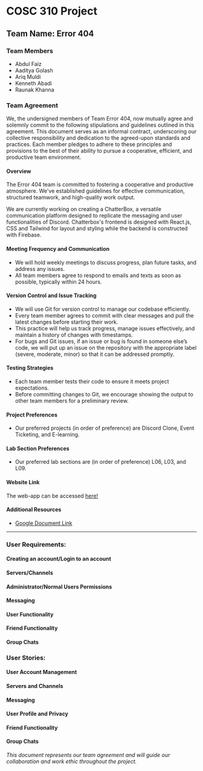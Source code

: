 # COSC 310 Project 

## Team Name: Error 404

### Team Members
- Abdul Faiz
- Aaditya Golash
- Ariq Muldi
- Kenneth Abadi
- Raunak Khanna

### Team Agreement
We, the undersigned members of Team Error 404, now mutually agree and solemnly commit to the following stipulations and guidelines outlined in this agreement. This document serves as an informal contract, underscoring our collective responsibility and dedication to the agreed-upon standards and practices. Each member pledges to adhere to these principles and provisions to the best of their ability to pursue a cooperative, efficient, and productive team environment.

#### Overview
The Error 404 team is committed to fostering a cooperative and productive atmosphere. We've established guidelines for effective communication, structured teamwork, and high-quality work output.

We are currently working on creating a ChatterBox, a versatile communication platform designed to replicate the messaging and user functionalities of Discord. Chatterbox's frontend is designed with React.js, CSS and Tailwind for layout and styling while the backend is constructed with Firebase. 

#### Meeting Frequency and Communication
- We will hold weekly meetings to discuss progress, plan future tasks, and address any issues.
- All team members agree to respond to emails and texts as soon as possible, typically within 24 hours.

#### Version Control and Issue Tracking
- We will use Git for version control to manage our codebase efficiently.
- Every team member agrees to commit with clear messages and pull the latest changes before starting their work.
- This practice will help us track progress, manage issues effectively, and maintain a history of changes with timestamps.
- For bugs and Git issues, if an issue or bug is found in someone else’s code, we will put up an issue on the repository with the appropriate label (severe, moderate, minor) so that it can be addressed promptly.

#### Testing Strategies
- Each team member tests their code to ensure it meets project expectations.
- Before committing changes to Git, we encourage showing the output to other team members for a preliminary review.

#### Project Preferences
- Our preferred projects (in order of preference) are Discord Clone, Event Ticketing, and E-learning.

#### Lab Section Preferences
- Our preferred lab sections are (in order of preference) L06, L03, and L09.

#### Website Link
The web-app can be accessed [here!]()

#### Additional Resources
- [Google Document Link](https://docs.google.com/document/d/1QrBxTg1UUSF3wfHWXH1AfxYYZZ1u7wYQE1Q3dGgh0gk/edit?usp=sharing)

---
### User Requirements:

#### Creating an account/Login to an account


#### Servers/Channels


#### Administrator/Normal Users Permissions

 
#### Messaging

#### User Functionality


#### Friend Functionality


#### Group Chats


### User Stories:

#### User Account Management


#### Servers and Channels


#### Messaging


#### User Profile and Privacy


#### Friend Functionality


#### Group Chats


*This document represents our team agreement and will guide our collaboration and work ethic throughout the project.*
